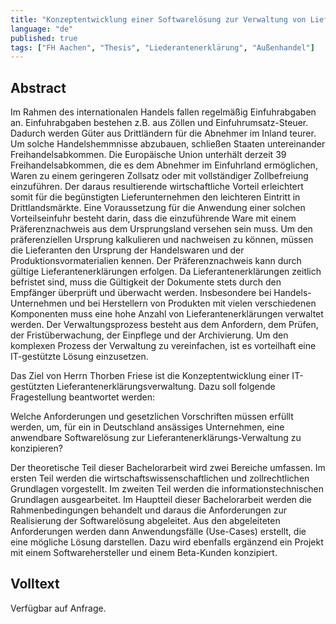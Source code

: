 ```yaml
---
title: "Konzeptentwicklung einer Softwarelösung zur Verwaltung von Lieferantenerklärungen"
language: "de"
published: true
tags: ["FH Aachen", "Thesis", "Liederantenerklärung", "Außenhandel"]
---
```


## Abstract

Im Rahmen des internationalen Handels fallen regelmäßig Einfuhrabgaben an.
Einfuhrabgaben bestehen z.B. aus Zöllen und Einfuhrumsatz-Steuer. Dadurch werden
Güter aus Drittländern für die Abnehmer im Inland teurer. Um solche
Handelshemmnisse abzubauen, schließen Staaten untereinander Freihandelsabkommen.
Die Europäische Union unterhält derzeit 39 Freihandelsabkommen, die es dem
Abnehmer im Einfuhrland ermöglichen, Waren zu einem geringeren Zollsatz oder
mit vollständiger Zollbefreiung einzuführen. Der daraus resultierende
wirtschaftliche Vorteil erleichtert somit für die begünstigten Lieferunternehmen
den leichteren Eintritt in Drittlandsmärkte. Eine Voraussetzung für die
Anwendung einer solchen Vorteilseinfuhr besteht darin, dass die
einzuführende Ware mit einem Präferenznachweis aus dem Ursprungsland
versehen sein muss. Um den präferenziellen Ursprung kalkulieren und nachweisen
zu können, müssen die Lieferanten den Ursprung der Handelswaren und der
Produktionsvormaterialien kennen. Der Präferenznachweis kann durch gültige
Lieferantenerklärungen erfolgen. Da Lieferantenerklärungen zeitlich befristet sind,
muss die Gültigkeit der Dokumente stets durch den Empfänger überprüft und
überwacht werden. Insbesondere bei Handels- Unternehmen und bei Herstellern von
Produkten mit vielen verschiedenen Komponenten muss eine hohe Anzahl von
Lieferantenerklärungen verwaltet werden. Der Verwaltungsprozess besteht aus dem
Anfordern, dem Prüfen, der Fristüberwachung, der Einpflege und der Archivierung.
Um den komplexen Prozess der Verwaltung zu vereinfachen, ist es vorteilhaft eine
IT-gestützte Lösung einzusetzen.

Das Ziel von Herrn Thorben Friese ist die Konzeptentwicklung einer IT-gestützten
Lieferantenerklärungsverwaltung. Dazu soll folgende Fragestellung beantwortet werden:

Welche Anforderungen und gesetzlichen Vorschriften müssen erfüllt werden, um,
für ein in Deutschland ansässiges Unternehmen, eine anwendbare Softwarelösung
zur Lieferantenerklärungs-Verwaltung zu konzipieren?

Der theoretische Teil dieser Bachelorarbeit wird zwei Bereiche umfassen. Im
ersten Teil werden die wirtschaftswissenschaftlichen und zollrechtlichen
Grundlagen vorgestellt. Im zweiten Teil werden die informationstechnischen
Grundlagen ausgearbeitet. Im Hauptteil dieser Bachelorarbeit werden die
Rahmenbedingungen behandelt und daraus die Anforderungen zur Realisierung der
Softwarelösung abgeleitet. Aus den abgeleiteten Anforderungen werden dann
Anwendungsfälle (Use-Cases) erstellt, die eine mögliche Lösung darstellen.
Dazu wird ebenfalls ergänzend ein Projekt mit einem Softwarehersteller und
einem Beta-Kunden konzipiert.

## Volltext

Verfügbar auf Anfrage.
